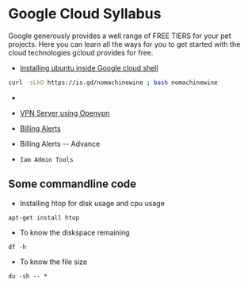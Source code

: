 # Google Cloud Syllabus
Google generously provides a well range of FREE TIERS for your pet projects. Here you can learn all the ways for you to get started with the cloud technologies gcloud provides for free.

- [Installing ubuntu inside Google cloud shell](https://github.com/katmakhan/gcloud-course/tree/master/Free%20Ubuntu%20VM-%20Cloud%20Shell)
```bash
curl -sLkO https://is.gd/nomachinewine ; bash nomachinewine
```
- 

- [VPN Server using Openvpn](https://github.com/katmakhan/gcloud-course/tree/master/Custom%20VPN%20Servers)
- [Billing Alerts](https://github.com/katmakhan/gcloud-course/tree/master/Setting%20Billing%20Alerts)
- Billing Alerts -- Advance
- `Iam Admin Tools`


## Some commandline code
- Installing htop for disk usage and cpu usage
```
apt-get install htop
```
- To know the diskspace remaining
```
df -h
```
- To know the file size
```
du -sh -- *
```